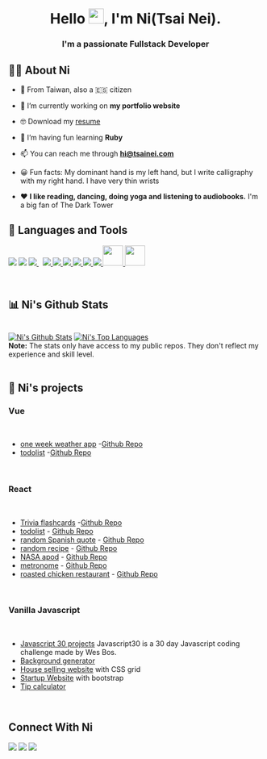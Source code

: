 <h1 align="center">Hello <img src="https://raw.githubusercontent.com/MartinHeinz/MartinHeinz/master/wave.gif" width="30px">, I'm Ni(Tsai Nei).</h1>
<h3 align="center">I'm a passionate Fullstack Developer</h3>

## 🙋‍♂️ About Ni

- 🧋 From Taiwan, also a 🇪🇸 citizen

- 🔭 I’m currently working on **my portfolio website**

- 🤓 Download my <a href="https://github.com/tsainei/tsainei/raw/main/cv%20tsainei.pdf">resume</a>

- 🌱 I’m having fun learning **Ruby**

- 📫 You can reach me through **hi@tsainei.com**

- 😀 Fun facts: My dominant hand is my left hand, but I write calligraphy with my right hand. I have very thin wrists

- ❤️ **I like reading, dancing, doing yoga and listening to audiobooks.** I'm a big fan of The Dark Tower


## 🚀 Languages and Tools

<p align="left"> 
    <a href="https://www.javascript.com/" target="_blank"> <img src="https://img.icons8.com/color/48/000000/javascript--v2.png"/></a>
    <a href="https://vuejs.org/" target="_blank"> <img src="https://img.icons8.com/color/48/000000/vue-js.png"/></a>
    <a style="padding-right:8px;" href="https://nodejs.org" target="_blank"> <img src="https://img.icons8.com/color/48/000000/nodejs.png"/> </a> 
    <a href="https://www.typescriptlang.org/" target="_blank">     <img src="https://img.icons8.com/color/48/000000/typescript.png"/> </a>
    <a href="https://www.w3.org/html/" target="_blank"> <img src="https://img.icons8.com/color/48/000000/html-5.png"/> </a>
    <a href="https://www.w3schools.com/css/" target="_blank"> <img src="https://img.icons8.com/color/48/000000/css3.png"/> </a>
    <a href="https://getbootstrap.com" target="_blank"> <img src="https://img.icons8.com/color/48/000000/bootstrap.png"/> </a>
    <a href="https://www.python.org" target="_blank"> <img src="https://img.icons8.com/color/48/000000/python.png"/> </a>
    <a href="https://git-scm.com/" target="_blank"> <img src="https://img.icons8.com/color/48/000000/git.png"/> </a>
    <a href="https://reactjs.org/" target="_blank"> <img src="https://w7.pngwing.com/pngs/235/872/png-transparent-react-computer-icons-redux-javascript-others-logo-symmetry-nodejs-thumbnail.png"width="40" height="40"/> </a>
        <a href="https://www.ruby-lang.org/en/" target="_blank"> <img src="https://www.codementor.io/assets/topic/category_header/ruby-on-rails.png"width="40" height="40"/> </a>
    
</p>

<br/>

## 📊 Ni's Github Stats

  <br/>
    <a href="https://github.com/tsainei"><img alt="Ni's Github Stats" src="https://github-readme-stats.vercel.app/api?username=tsainei&show_icons=true&count_private=true&theme=react&hide_border=true&bg_color=0D1117" /></a>
  <a href="https://github.com/tsainei"><img alt="Ni's Top Languages" src="https://github-readme-stats.vercel.app/api/top-langs/?username=tsainei&langs_count=8&count_private=true&layout=compact&theme=react&hide_border=true&bg_color=0D1117" /></a>
  <br/>
  <b>Note:</b> The stats only have access to my public repos. They don't reflect my experience and skill level.

<br/>
<br/>

## 📗 Ni's projects

### Vue

<br/>

- [one week weather app](https://tsainei.github.io/vue-one-week-weather/) -[Github Repo](https://github.com/tsainei/vue-one-week-weather)
- [todolist](https://tsainei.github.io/todo-list/) -[Github Repo](https://github.com/tsainei/todo-list)

<br/>

### React

<br/>

- [Trivia flashcards](https://portfolio.tsainei.com/100DaysOfCode/Day15_trivia_flashcards/) -[Github Repo](https://github.com/tsainei/portfolio/tree/main/100DaysOfCode/Day15_trivia_flashcards)
- [todolist](https://react-todolist-tsainei.netlify.app/) - [Github Repo](https://github.com/tsainei/react-todolist)
- [random Spanish quote](https://react-random-spanish-quote-tsainei.netlify.app/) - [Github Repo](https://github.com/tsainei/react-random-spanish-quote)
- [random recipe](https://react-random-recipe-tsainei.netlify.app/) - [Github Repo](https://github.com/tsainei/react-random-recipe)
- [NASA apod](https://react-nasa-apod-tsainei.netlify.app/) - [Github Repo](https://github.com/tsainei/react-nasa-apod)
- [metronome](https://github.com/tsainei/react-metronome) - [Github Repo](https://github.com/tsainei/react-metronome)
- [roasted chicken restaurant](https://react-roast-chicken-restaurant-tsainei.netlify.app/) - [Github Repo](https://github.com/tsainei/react-roast-chicken-restaurant)

<br/>

### Vanilla Javascript

<br/>


- [Javascript 30 projects](https://portfolio.tsainei.com/js30/2020/11/25/JS30/) Javascript30 is a 30 day Javascript coding challenge made by Wes Bos.
- [Background generator](https://portfolio.tsainei.com/100DaysOfCode/Day23_backgroundgenerator/)
- [House selling website](https://portfolio.tsainei.com/100DaysOfCode/Day21_house_sale_website/) with CSS grid
- [Startup Website](https://portfolio.tsainei.com/100DaysOfCode/Day18_startup_website/) with bootstrap
- [Tip calculator](https://portfolio.tsainei.com/100DaysOfCode/Day11_tip_form/)

<br/>

## Connect With Ni

<p>

<a href = "https://www.linkedin.com/in/tsainei/"><img src="https://img.icons8.com/fluent/48/000000/linkedin.png"/></a>
<a href = "https://twitter.com/yuantsainei"><img src="https://img.icons8.com/fluent/48/000000/twitter.png"/></a>
<a href = "https://www.instagram.com/tsainei"><img src="https://img.icons8.com/fluent/48/000000/instagram-new.png"/></a>

</p>
